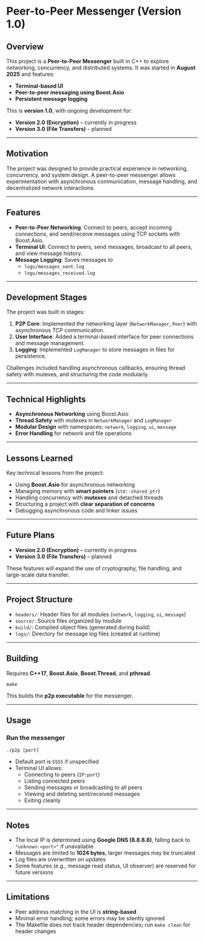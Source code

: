# Peer-to-Peer Messenger (Version 1.0)

## Overview

This project is a **Peer-to-Peer Messenger** built in C++ to explore networking, concurrency, and distributed systems. It was started in **August 2025** and features:

- **Terminal-based UI**
- **Peer-to-peer messaging using Boost.Asio**
- **Persistent message logging**

This is **version 1.0**, with ongoing development for:
- **Version 2.0 (Encryption)** – currently in progress  
- **Version 3.0 (File Transfers)** – planned  

---

## Motivation

The project was designed to provide practical experience in networking, concurrency, and system design. A peer-to-peer messenger allows experimentation with asynchronous communication, message handling, and decentralized network interactions.

---

## Features

- **Peer-to-Peer Networking**: Connect to peers, accept incoming connections, and send/receive messages using TCP sockets with Boost.Asio.  
- **Terminal UI**: Connect to peers, send messages, broadcast to all peers, and view message history.  
- **Message Logging**: Saves messages to  
  - `logs/messages_sent.log`  
  - `logs/messages_received.log`  

---

## Development Stages

The project was built in stages:

1. **P2P Core**: Implemented the networking layer (`NetworkManager`, `Peer`) with asynchronous TCP communication.  
2. **User Interface**: Added a terminal-based interface for peer connections and message management.  
3. **Logging**: Implemented `LogManager` to store messages in files for persistence.  

Challenges included handling asynchronous callbacks, ensuring thread safety with mutexes, and structuring the code modularly.

---

## Technical Highlights

- **Asynchronous Networking** using Boost.Asio  
- **Thread Safety** with mutexes in `NetworkManager` and `LogManager`  
- **Modular Design** with namespaces: `network`, `logging`, `ui`, `message`  
- **Error Handling** for network and file operations  

---

## Lessons Learned

Key technical lessons from the project:

- Using **Boost.Asio** for asynchronous networking  
- Managing memory with **smart pointers** (`std::shared_ptr`)  
- Handling concurrency with **mutexes** and detached threads  
- Structuring a project with **clear separation of concerns**  
- Debugging asynchronous code and linker issues  

---

## Future Plans

- **Version 2.0 (Encryption)** – currently in progress  
- **Version 3.0 (File Transfers)** – planned  

These features will expand the use of cryptography, file handling, and large-scale data transfer.

---

## Project Structure

- `headers/`: Header files for all modules (`network`, `logging`, `ui`, `message`)  
- `source/`: Source files organized by module  
- `build/`: Compiled object files (generated during build)  
- `logs/`: Directory for message log files (created at runtime)  

---

## Building

Requires **C++17**, **Boost.Asio**, **Boost.Thread**, and **pthread**.

    make

This builds the **p2p executable** for the messenger.

---

## Usage

### Run the messenger

    ./p2p [port]

- Default port is `5555` if unspecified  
- Terminal UI allows:  
  - Connecting to peers (`IP:port`)  
  - Listing connected peers  
  - Sending messages or broadcasting to all peers  
  - Viewing and deleting sent/received messages  
  - Exiting cleanly  

---

## Notes

- The local IP is determined using **Google DNS (8.8.8.8)**, falling back to `"unknown:<port>"` if unavailable  
- Messages are limited to **1024 bytes**; larger messages may be truncated  
- Log files are overwritten on updates  
- Some features (e.g., message read status, UI observer) are reserved for future versions  

---

## Limitations

- Peer address matching in the UI is **string-based**  
- Minimal error handling; some errors may be silently ignored  
- The Makefile does not track header dependencies; run `make clean` for header changes

